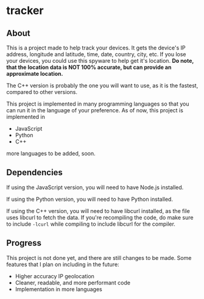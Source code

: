 # tracker

## About
This is a project made to help track your devices. It gets the device's IP address, longitude and latitude, time, date, country, city, etc.
If you lose your devices, you could use this spyware to help get it's location.
**Do note, that the location data is NOT 100% accurate, but can provide an approximate location.**

The C++ version is probably the one you will want to use, as it is the fastest, compared to other versions.

This project is implemented in many programming languages so that you can run it in the language of your preference.
As of now, this project is implemented in
- JavaScript
- Python
- C++

more languages to be added, soon.

## Dependencies
If using the JavaScript version, you will need to have Node.js installed.

If using the Python version, you will need to have Python installed.

If using the C++ version, you will need to have libcurl installed, as the file uses libcurl to fetch the data. If you're recompiling the code, do make sure to include `-lcurl` while compiling to include libcurl for the compiler.

## Progress
This project is not done yet, and there are still changes to be made.
Some features that I plan on including in the future:
- Higher accuracy IP geolocation
- Cleaner, readable, and more performant code
- Implementation in more languages
